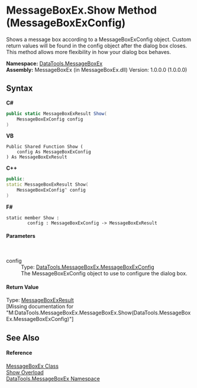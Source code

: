 # MessageBoxEx.Show Method (MessageBoxExConfig)
 

Shows a message box according to a MessageBoxExConfig object. Custom return values will be found in the config object after the dialog box closes. This method allows more flexibility in how your dialog box behaves.

**Namespace:**&nbsp;<a href="2e83881a-7861-f510-1d85-b20875f0dcb4">DataTools.MessageBoxEx</a><br />**Assembly:**&nbsp;MessageBoxEx (in MessageBoxEx.dll) Version: 1.0.0.0 (1.0.0.0)

## Syntax

**C#**<br />
``` C#
public static MessageBoxExResult Show(
	MessageBoxExConfig config
)
```

**VB**<br />
``` VB
Public Shared Function Show ( 
	config As MessageBoxExConfig
) As MessageBoxExResult
```

**C++**<br />
``` C++
public:
static MessageBoxExResult Show(
	MessageBoxExConfig^ config
)
```

**F#**<br />
``` F#
static member Show : 
        config : MessageBoxExConfig -> MessageBoxExResult 

```


#### Parameters
&nbsp;<dl><dt>config</dt><dd>Type: <a href="2f56be27-1561-f717-5087-e77eacd7a3d1">DataTools.MessageBoxEx.MessageBoxExConfig</a><br />The MessageBoxExConfig object to use to configure the dialog box.</dd></dl>

#### Return Value
Type: <a href="2b304ae3-c8f0-9ca0-11ef-bc5222b08b2a">MessageBoxExResult</a><br />\[Missing <returns> documentation for "M:DataTools.MessageBoxEx.MessageBoxEx.Show(DataTools.MessageBoxEx.MessageBoxExConfig)"\]

## See Also


#### Reference
<a href="d51d5a04-45d3-f370-b968-831a609ba604">MessageBoxEx Class</a><br /><a href="befd1aee-1d66-f992-80b8-8e51fc98ff5f">Show Overload</a><br /><a href="2e83881a-7861-f510-1d85-b20875f0dcb4">DataTools.MessageBoxEx Namespace</a><br />